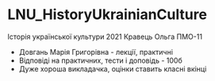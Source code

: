 # LNU_HistoryUkrainianCulture
Історія української культури 2021 Кравець Ольга ПМО-11

- Довгань Марія Григорівна - лекції, практичні
- Відповіді на практичних, тести і доповідь - 100б
- Дуже хороша викладачка, оцінки ставить класні вкінці
  


